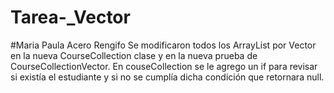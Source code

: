 # Tarea-_Vector
#Maria Paula Acero Rengifo
Se modificaron todos los ArrayList por Vector en la nueva CourseCollection clase y en la nueva prueba de CourseCollectionVector.
En couseCollection se le agrego un if para revisar si existía el estudiante y si no se cumplía dicha condición que retornara null.
